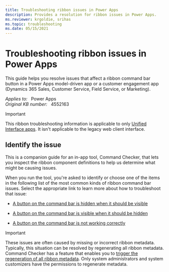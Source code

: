 ```yaml
---
title: Troubleshooting ribbon issues in Power Apps
description: Provides a resolution for ribbon issues in Power Apps.
ms.reviewer: krgoldie, srihas
ms.topic: troubleshooting
ms.date: 05/15/2021
---
```

# Troubleshooting ribbon issues in Power Apps

This guide helps you resolve issues that affect a ribbon command bar button in a Power Apps model-driven app or a customer engagement app (Dynamics 365 Sales, Customer Service, Field Service, or Marketing).

_Applies to:_ &nbsp; Power Apps  
_Original KB number:_ &nbsp; 4552163

> [!IMPORTANT]
> This ribbon troubleshooting information is applicable to only [Unified Interface apps](/powerapps/user/unified-interface). It isn't applicable to the legacy web client interface.

## Identify the issue

This is a companion guide for an in-app tool, Command Checker, that lets you inspect the ribbon component definitions to help us determine what might be causing issues.

When you run the tool, you're asked to identify or choose one of the items in the following list of the most common kinds of ribbon command bar issues. Select the appropriate link to learn more about how to troubleshoot that issue:

- [A button on the command bar is hidden when it should be visible](ribbon-issues-button-hidden.md)

- [A button on the command bar is visible when it should be hidden](ribbon-issues-button-visible.md)

- [A button on the command bar is not working correctly](ribbon-issues-button-not-working-correctly.md)

> [!IMPORTANT]
> These issues are often caused by missing or incorrect ribbon metadata. Typically, this situation can be resolved by regenerating all ribbon metadata. Command Checker has a feature that enables you to [trigger the regeneration of all ribbon metadata](regenerate-ribbon-metadata.md). Only system administrators and system customizers have the permissions to regenerate metadata.
